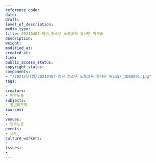 ```yaml
---
reference_code: 
date: 
draft: 
level_of_description: 
media_type: 
title: 20210407-청년.청소년 노동교육 강사단 워크숍
description: 
weight: 
modified_at: 
created_at: 
link: 
public_access_status: 
copyright_status: 
components:
- "/2021년/4월/20210407-청년.청소년 노동교육 강사단 워크숍/_1DX0091.jpg"
tags:
- 
creators:
- 민주노총
subjects:
- 청년미조직
sources:
- 
venues:
- 민주노총
events:
- 교육
culture_workers:
- 
issues:
- 
---
```

